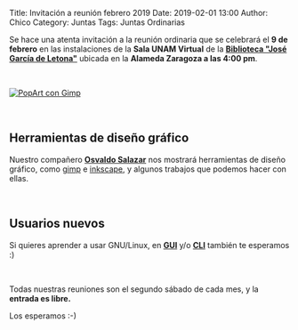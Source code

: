 Title: Invitación a reunión febrero 2019
Date: 2019-02-01 13:00
Author: Chico
Category: Juntas
Tags: Juntas Ordinarias

Se hace una atenta invitación a la reunión ordinaria que se celebrará el __9 de febrero__ en las instalaciones de la __Sala UNAM Virtual__ de la __[Biblioteca "José García de Letona"](https://www.openstreetmap.org/#map=19/25.54029/-103.44524)__ ubicada en la __Alameda Zaragoza a las 4:00 pm__.

<br />

[![PopArt con Gimp]({attach}2019-02-01-invitacion-reunion-febrero/PopArt.jpg)]({attach}2019-02-01-invitacion-reunion-febrero/PopArt.jpg)

<!-- break -->

<br />

## Herramientas de diseño gráfico

Nuestro compañero __[Osvaldo Salazar](http://www.salazarysanchez.com/)__ nos mostrará herramientas de diseño gráfico, como [gimp](https://www.gimp.org/) e [inkscape](https://inkscape.org/), y algunos trabajos que podemos hacer con ellas.

<br />

## Usuarios nuevos

Si quieres aprender a usar GNU/Linux, en __[GUI](https://es.wikipedia.org/wiki/Interfaz_gr%C3%A1fica_de_usuario)__ y/o __[CLI](https://es.wikipedia.org/wiki/L%C3%ADnea_de_comandos)__ también te esperamos :) 

<br />

Todas nuestras reuniones son el segundo sábado de cada mes, y la __entrada es libre.__

Los esperamos :-)

